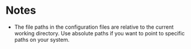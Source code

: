 # Notes
* The file paths in the configuration files are relative to the current working directory. Use absolute paths if you want to point to specific paths on your system.